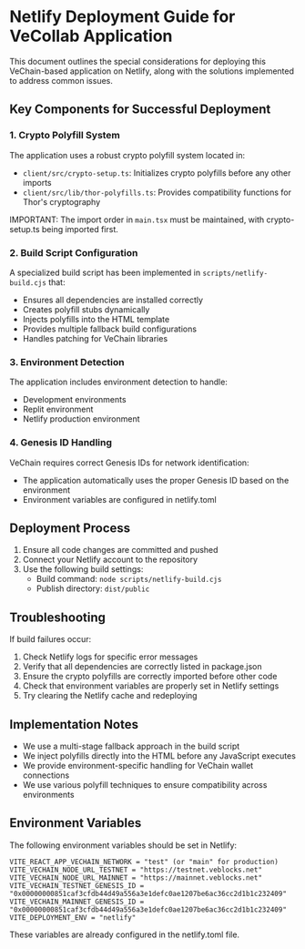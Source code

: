 # Netlify Deployment Guide for VeCollab Application

This document outlines the special considerations for deploying this VeChain-based application on Netlify, along with the solutions implemented to address common issues.

## Key Components for Successful Deployment

### 1. Crypto Polyfill System

The application uses a robust crypto polyfill system located in:
- `client/src/crypto-setup.ts`: Initializes crypto polyfills before any other imports
- `client/src/lib/thor-polyfills.ts`: Provides compatibility functions for Thor's cryptography

IMPORTANT: The import order in `main.tsx` must be maintained, with crypto-setup.ts being imported first.

### 2. Build Script Configuration

A specialized build script has been implemented in `scripts/netlify-build.cjs` that:
- Ensures all dependencies are installed correctly
- Creates polyfill stubs dynamically
- Injects polyfills into the HTML template
- Provides multiple fallback build configurations
- Handles patching for VeChain libraries

### 3. Environment Detection

The application includes environment detection to handle:
- Development environments
- Replit environment
- Netlify production environment

### 4. Genesis ID Handling

VeChain requires correct Genesis IDs for network identification:
- The application automatically uses the proper Genesis ID based on the environment
- Environment variables are configured in netlify.toml

## Deployment Process

1. Ensure all code changes are committed and pushed
2. Connect your Netlify account to the repository
3. Use the following build settings:
   - Build command: `node scripts/netlify-build.cjs`
   - Publish directory: `dist/public`

## Troubleshooting

If build failures occur:
1. Check Netlify logs for specific error messages
2. Verify that all dependencies are correctly listed in package.json
3. Ensure the crypto polyfills are correctly imported before other code
4. Check that environment variables are properly set in Netlify settings
5. Try clearing the Netlify cache and redeploying

## Implementation Notes

- We use a multi-stage fallback approach in the build script
- We inject polyfills directly into the HTML before any JavaScript executes
- We provide environment-specific handling for VeChain wallet connections
- We use various polyfill techniques to ensure compatibility across environments

## Environment Variables

The following environment variables should be set in Netlify:

```
VITE_REACT_APP_VECHAIN_NETWORK = "test" (or "main" for production)
VITE_VECHAIN_NODE_URL_TESTNET = "https://testnet.veblocks.net"
VITE_VECHAIN_NODE_URL_MAINNET = "https://mainnet.veblocks.net"
VITE_VECHAIN_TESTNET_GENESIS_ID = "0x00000000851caf3cfdb44d49a556a3e1defc0ae1207be6ac36cc2d1b1c232409"
VITE_VECHAIN_MAINNET_GENESIS_ID = "0x00000000851caf3cfdb44d49a556a3e1defc0ae1207be6ac36cc2d1b1c232409"
VITE_DEPLOYMENT_ENV = "netlify"
```

These variables are already configured in the netlify.toml file.
